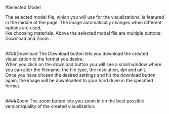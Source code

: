 #Selected Model

The selected model file, which you will use for the visualizations, is featured in the middle of the page. The image automatically changes when different options are used,<br/> like choosing materials. Above the selected model file are multiple buttons: Download and Zoom .
<br /><br />

####Download
The Download button lets you download the created visualization to the format you desire.<br/>
When you click on the download button you will see a small window where you can alter the filename, the file type, the resolution, dpi and unit.<br/>
Once you have chosen the desired settings and hit the download button again, the image will be downloaded to your hard drive in the specified format.
<br /><br />

####Zoom
The zoom button lets you zoom in on the best possible version/quality of the created visualization.